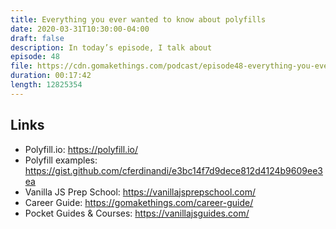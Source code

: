 ```yaml
---
title: Everything you ever wanted to know about polyfills
date: 2020-03-31T10:30:00-04:00
draft: false
description: In today’s episode, I talk about
episode: 48
file: https://cdn.gomakethings.com/podcast/episode48-everything-you-ever-wanted-to-know-about-polyfills.mp3
duration: 00:17:42
length: 12825354
---
```


## Links

- Polyfill.io: https://polyfill.io/
- Polyfill examples: https://gist.github.com/cferdinandi/e3bc14f7d9dece812d4124b9609ee3ea
- Vanilla JS Prep School: https://vanillajsprepschool.com/
- Career Guide: https://gomakethings.com/career-guide/
- Pocket Guides & Courses: https://vanillajsguides.com/